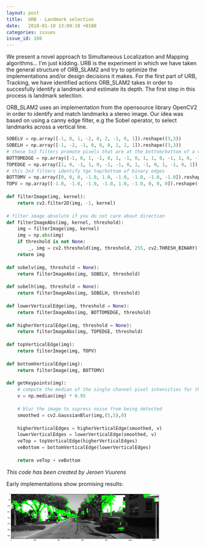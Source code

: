 ```yaml
---
layout: post
title:  URB - Landmark selection
date:   2018-01-10 13:09:10 +0100
categories: issues
issue_id: 108
---
```


We present a novel approach to Simultaneous Localization and Mapping algorithms... I'm just kidding. URB is the experiment in which we have taken the general structure of ORB_SLAM2 and try to optimize the implementations and/or design decisions it makes. For the first part of URB, Tracking, we have identified actions ORB_SLAM2 takes in order to succesfully identify a landmark and estimate its depth. The first step in this process is landmark selection. 

ORB_SLAM2 uses an implementation from the opensource library OpenCV2 in order to identify and match landmarks a stereo image. Our idea was based on using a canny edge filter, e.g the Sobel operator, to select landmarks across a vertical line. 

```python
SOBELV = np.array([-1, 0, 1, -2, 0, 2, -1, 0, 1]).reshape((3,3))
SOBELH = np.array([-1, -2, -1, 0, 0, 0, 1, 2, 1]).reshape((3,3))
# these 5x3 filters promote pixels that are at the bottom/bottom of a vertical edge 
BOTTOMEDGE = np.array([-1, 0, 1, -1, 0, 1, -1, 0, 1, 1, 0, -1, 1, 0, -1]).reshape((5,3))
TOPEDGE = np.array([1, 0, -1, 1, 0, -1, -1, 0, 1, -1, 0, 1, -1, 0, 1]).reshape((5,3))
# this 3x3 filters identify tge top/bottom of binary edges
BOTTOMV = np.array([0, 0, 0, -1.0, 1.0, -1.0, -1.0, -1.0, -1.0]).reshape((3,3))
TOPV = np.array([-1.0, -1.0, -1.0, -1.0, 1.0, -1.0, 0, 0, 0]).reshape((3,3))

def filterImage(img, kernel):
    return cv2.filter2D(img, -1, kernel)

# filter image absolute if you do not care about direction
def filterImageAbs(img, kernel, threshold):
    img = filterImage(img, kernel)
    img = np.abs(img)
    if threshold is not None:
        _, img = cv2.threshold(img, threshold, 255, cv2.THRESH_BINARY)
    return img

def sobelv(img, threshold = None):
    return filterImageAbs(img, SOBELV, threshold)

def sobelh(img, threshold = None):
    return filterImageAbs(img, SOBELH, threshold)

def lowerVerticalEdge(img, threshold = None):
    return filterImageAbs(img, BOTTOMEDGE, threshold)

def higherVerticalEdge(img, threshold = None):
    return filterImageAbs(img, TOPEDGE, threshold)

def topVerticalEdge(img):
    return filterImage(img, TOPV)

def bottomVerticalEdge(img):
    return filterImage(img, BOTTOMV)

def getKeypoints(img):
    # compute the median of the single channel pixel intensities for thresholding
    v = np.median(img) * 0.95

    # blur the image to supress noise from being detected
    smoothed = cv2.GaussianBlur(img,(5,5),0)
    
    higherVerticalEdges = higherVerticalEdge(smoothed, v)
    lowerVerticalEdges = lowerVerticalEdge(smoothed, v)
    veTop = topVerticalEdge(higherVerticalEdges)
    veBottom = bottomVerticalEdge(lowerVerticalEdges)

    return veTop + veBottom
```
*This code has been created by Jeroen Vuurens*

Early implementations show promising results:

<img style="width: 80% !important" alt="Landmark detection" src="/public/images/urb/early-landmark-detection.png" class="diagram" />